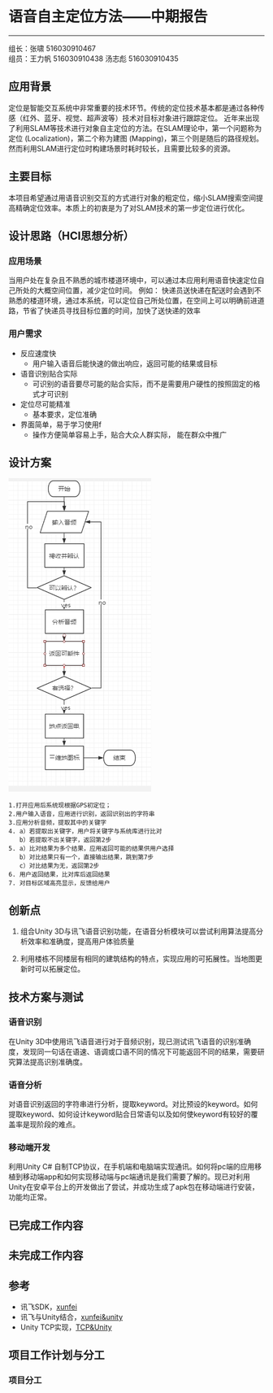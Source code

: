 # 语音自主定位方法——中期报告
----
组长：张啸 516030910467   
组员：王力帆 516030910438    汤志彪 516030910435


## 应用背景
   
  定位是智能交互系统中非常重要的技术环节。传统的定位技术基本都是通过各种传感（红外、蓝牙、视觉、超声波等）技术对目标对象进行跟踪定位。
近年来出现了利用SLAM等技术进行对象自主定位的方法。在SLAM理论中，第一个问题称为定位 (Localization)，第二个称为建图 (Mapping)，第三个则是随后的路径规划。然而利用SLAM进行定位时构建场景时耗时较长，且需要比较多的资源。

## 主要目标

  本项目希望通过用语音识别交互的方式进行对象的粗定位，缩小SLAM搜索空间提高精确定位效率。本质上的初衷是为了对SLAM技术的第一步定位进行优化。


## 设计思路（HCI思想分析）
   ### 应用场景
当用户处在复杂且不熟悉的城市楼道环境中，可以通过本应用利用语音快速定位自己所处的大概空间位置，减少定位时间。
例如：
快递员送快递在配送时会遇到不熟悉的楼道环境，通过本系统，可以定位自己所处位置，在空间上可以明确前进道路，节省了快递员寻找目标位置的时间，加快了送快递的效率

### 用户需求
   - 反应速度快
      * 用户输入语音后能快速的做出响应，返回可能的结果或目标
   - 语音识别贴合实际
      * 可识别的语音要尽可能的贴合实际，而不是需要用户硬性的按照固定的格式才可识别
   - 定位尽可能精准
      * 基本要求，定位准确
   - 界面简单，易于学习使用f
      * 操作方便简单容易上手，贴合大众人群实际， 能在群众中推广
   

## 设计方案
![流程图](https://github.com/survivorice/HCI-project/blob/master/The%20flow%20chart.png)

    1.打开应用后系统现根据GPS初定位；
    2.用户输入语音，应用进行识别，返回识别出的字符串
    3.应用分析音频，提取其中的关键字
    4. a）若提取出关键字，用户将关键字与系统库进行比对
       b）若提取不出关键字，返回第2步
    5. a）比对结果为多个结果，应用返回可能的结果供用户选择
       b）对比结果只有一个，直接输出结果，跳到第7步
       c）对比结果为无，返回第2步
    6. 用户返回结果，比对库后返回结果
    7. 对目标区域高亮显示，反馈给用户

## 创新点
        
1. 组合Unity 3D与讯飞语音识别功能，在语音分析模块可以尝试利用算法提高分析效率和准确度，提高用户体验质量

2. 利用楼栋不同楼层有相同的建筑结构的特点，实现应用的可拓展性。当地图更新时可以拓展定位。


## 技术方案与测试

### 语音识别

在Unity 3D中使用讯飞语音进行对于音频识别，现已测试讯飞语音的识别准确度，发现同一句话在语速、语调或口语不同的情况下可能返回不同的结果，需要研究算法提高识别准确度。

### 语音分析
   
对语音识别返回的字符串进行分析，提取keyword。对比预设的keyword。如何提取keyword、如何设计keyword贴合日常语句以及如何使keyword有较好的覆盖率是现阶段的难点。

### 移动端开发

利用Unity C# 自制TCP协议，在手机端和电脑端实现通讯。如何将pc端的应用移植到移动端app和如何实现移动端与pc端通讯是我们需要了解的。现已对利用Unity在安卓平台上的开发做出了尝试，并成功生成了apk包在移动端进行安装，功能均正常。

## 已完成工作内容


## 未完成工作内容

## 参考
- 讯飞SDK，[xunfei](https://www.xfyun.cn/)
- 讯飞与Unity结合，[xunfei&unity](https://blog.csdn.net/qq_15267341/article/details/52074225?tdsourcetag=s_pctim_aiomsg)
- Unity TCP实现，[TCP&Unity](https://blog.csdn.net/qq992817263/article/details/50164931/)

## 项目工作计划与分工

### 项目分工
     



